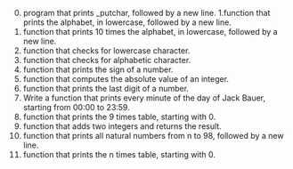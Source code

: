 0. program that prints _putchar, followed by a new line.
1.function that prints the alphabet, in lowercase, followed by a new line.
2.  function that prints 10 times the alphabet, in lowercase, followed by a new line.
3. function that checks for lowercase character.
4. function that checks for alphabetic character.
5. function that prints the sign of a number.
6. function that computes the absolute value of an integer.
7. function that prints the last digit of a number.
8. Write a function that prints every minute of the day of Jack Bauer, starting from 00:00 to 23:59.
9. function that prints the 9 times table, starting with 0.
10. function that adds two integers and returns the result.
11. function that prints all natural numbers from n to 98, followed by a new line.
12.  function that prints the n times table, starting with 0.
